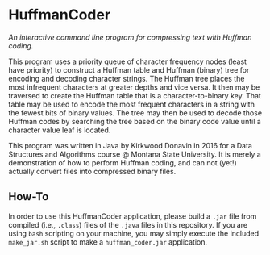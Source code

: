 # HuffmanCoder

*An interactive command line program for compressing text with Huffman coding.*

This program uses a priority queue of character frequency nodes (least have priority) to construct a Huffman table and Huffman (binary) tree for encoding and decoding character strings. The Huffman tree places the most infrequent characters at greater depths and vice versa. It then may be traversed to create the Huffman table that is a character-to-binary key. That table may be used to encode the most frequent characters in a string with the fewest bits of binary values. The tree may then be used to decode those Huffman codes by searching the tree based on the binary code value until a character value leaf is located.

This program was written in Java by Kirkwood Donavin in 2016 for a Data Structures and Algorithms course @ Montana State University. It is merely a demonstration of how to perform Huffman coding, and can not (yet!) actually convert files into compressed binary files. 

## How-To

In order to use this HuffmanCoder application, please build a `.jar` file from compiled (i.e., `.class`) files of the `.java` files in this repository. If you are using `bash` scripting on your machine, you may simply execute the included `make_jar.sh` script to make a `huffman_coder.jar` application.
